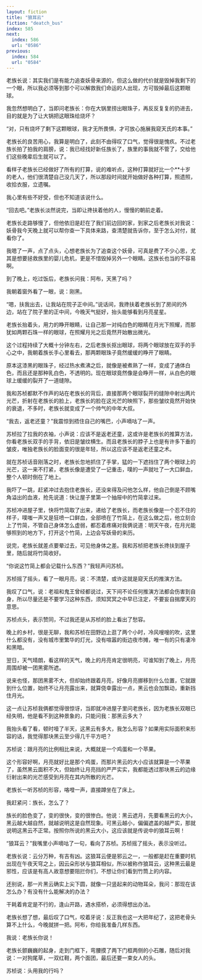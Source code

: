 ```yaml
---
layout: fiction
title: "狼耳云"
fiction: "deatch_bus"
index: 585
next:
  index: 586
  url: "0586"
previous:
  index: 584
  url: "0584"
---
```

老族长说：其实我们是有能力追查妖骨来源的，但这么做的代价就是毁掉我剩下的一个眼，所以我必须等到那个可以解救我们命运的人出现，方可毁掉最后这颗眼球。

我忽然想明白了，当即问老族长：你在大锅里捞出眼珠子，再反反复复的扔进去，目的就是为了让大锅把这眼珠给烧坏？

“对，只有烧坏了剩下这颗眼球，我才无所畏惧，才可放心施展我窥天氏的本事。”

老族长的良苦用心，我算是明白了，此刻不由得叹了口气，觉得很是愧疚。不过老族长拍了拍我的肩膀，说：我已经找好新任族长了，族里的事我就不管了，交给他们这些晚辈后生就可以了。

看样子老族长已经做好了所有的打算，说的难听点，这种打算就好比一个**十岁的老人，他们很清楚自己没几天了，所以那段时间就开始做好各种打算，照遗照，收拾衣服，立遗嘱。

我心里有些不好受，但也不知道该说什么。

“回去吧。”老族长淡然说完，当即让搀扶着他的人，慢慢的朝前走着。

老族长走路够慢了，但他依旧是赶在了我们前边回的家，到家之后老族长对我说：妖骨我今天晚上就可以帮你查一下具体来路，查清楚就告诉你，至于怎么对付，就看你了。

我嗯了一声，点了点头，心想老族长为了追查这个妖骨，可真是费了不少心思，尤其是想要拯救族里的婴儿危机，更是不惜毁掉另外一个眼睛。这族长也当的不容易啊。

到了晚上，吃过饭后，老族长问我：阿布，天黑了吗？

我朝着窗外看了一眼，说：刚黑。

“嗯，扶我出去，让我站在院子正中间。”说话间，我搀扶着老族长到了房间的外边，站在了院子里的正中间，今晚天气挺好，抬头能够看到月亮星星。

老族长抬着头，用力的睁开眼睛，让自己那一对纯白色的眼睛在月光下照耀，而那犹如两颗石珠一样的眼球，在照耀月光之后竟然开始散出微光。

这个过程持续了大概十分钟左右，之后老族长抠出眼球，将两个眼球放在双手的手心之中，我朝着族长手心里看去，那两颗眼珠子竟然缓缓的睁开了眼睛。

原本这漆黑的眼珠子，经过热水煮沸之后，就像是被煮熟了一样，变成了通体白色，而且还是那种乳白色，不透明的。现在眼球竟然像是会睁开一样，从白色的眼球上缓缓的裂开了一道缝隙。

我和苏桢都默不作声的站在老族长的背后，直接那两个眼球裂开的缝隙中射出两片光芒，折射在老族长的脸上，老族长的脸在这光芒的映照下，那些皱纹竟然开始快的衰退，不多时，老族长就变成了一个帅气的中年大叔。

“我去，返老还童？”我震惊到捂住自己的嘴巴，小声嘀咕了一声。

苏桢拉了拉我的衣袖，小声说：应该不是返老还童，这或许是老族长的推算方法，你看老族长双手的手背，依旧是皱纹横生。而且老族长的脖子上也是有许多下垂的皱皮，唯独老族长的脸面变的很是年轻，所以这应该不是返老还童之术。

就在苏桢话音刚落之时，老族长忽地抓住了手掌，猛的一下遮挡住了两个眼球上的光芒，这一来不打紧，老族长像是遭受了一记重击，噗的一声就吐了一大口鲜血，整个人顿时倒在了地上。

我吓了一跳，赶紧冲过去抱住老族长，还没来得及问他怎么样，他自己倒是不顾嘴角溢出的血液，抢先说道：快让屋子里第一个抽屉中的竹简拿过来。

苏桢冲进屋子里，快将竹简取了出来，递给了老族长，而老族长像是一个忍不住的样子，噗嗤一声又是狂喷一口鲜血，全部喷在了竹简上，在这么做之后，他立刻合上了竹简，不管自己身体怎么虚弱，都忍着疼痛对我俩说道：明天午夜，在月光能够照到的地方下，打开这个竹简，上边会写妖骨的来历。

说完，老族长就差点要晕过去，可见他身体之差。我和苏桢把老族长搀扶到屋子里，随后就将竹简收好。

“你说这竹简上都会记载什么东西？”我轻声问苏桢。

苏桢摇了摇头，看了一眼月亮，说：不清楚，或许这就是窥天氏的推演方法。

我叹了口气，说：老祖和鬼王曾经都说过，天下间不论任何推演方法都会伤害到自身，所以尽量还是不要学习这种东西，须知冥冥之中早已注定，不要妄自揣摩天的意思。

苏桢点头，表示赞同，不过我还是从苏桢的脸上看出了愁容。

晚上的乡村，很是无聊，我和苏桢在田野边上逛了两个小时，冷风嗖嗖的吹，这里什么都没有，没有城市里繁华的灯光，没有喧嚣的街边夜市摊，唯一有的只有凄冷和黑暗。

翌日，天气晴朗，看这样的天气，晚上的月亮肯定很明亮，可谁知到了晚上，月亮周围却被一团黑雾所遮。

说来也怪，那团黑雾不大，但却始终跟着月亮，好像月亮挪移到什么位置，它就跟到什么位置，始终不让月亮露出来，就算侥幸露出一点，黑云也会加飘动，重新挡住月光。

这一点让苏桢我俩都觉得很惊讶，当即就冲进屋子里问老族长，因为老族长双眼已经失明，他是看不到这种景象的，只能问我：那黑云多大？

我抬头看了看，顿时噎了半天，这黑云有多大，我怎么形容？如果用实际面积来形容的话，我觉得那块黑云至少得几千平方吧？

苏桢说：跟月亮的比例相比来说，大概就是一个鸡蛋和一个苹果。

这个形容好啊，月亮就好比是那个鸡蛋，而那片黑云的大小应该就算是一个苹果了，虽然黑云面积不大，但始终让月亮挡的严严实实，我都能透过那块黑云的边缘衍射出来的光芒感受到月亮在其内所散的光芒。

老族长一听苏桢的形容，咯噔一声，直接蹲坐在了床上。

我赶紧问：族长，怎么了？

族长的脸色变了，变的很快，变的很惨白。他说：黑云遮月，先要看黑云的大小，黑云越大越自然，就越说明这是自然现象。可黑云越小，偏偏遮盖的越严实，那就说明这黑云不正常。按照你所说的黑云大小，这应该就是传说中的狼耳云啊！

“狼耳云？”我嘴里小声嘀咕了一句，看向了苏桢。苏桢摇了摇头，表示没听过。

老族长说：云分万种，有吉有凶。这狼耳云便是邪云之一，一般都是赶在重要时机出现在午夜天穹之上，因云朵形状与狼耳相似，所以被称作狼耳云，这种黑云最是邪性，应该是有高人故意想要阻拦你们，不想让你们看到竹筒上的内容。

还别说，那一片黑云确实上尖下圆，就像一只竖起来的动物耳朵，我问：那现在该怎么办？有没有什么能解决的办法？

干耗着肯定是不行的，逢山开路，遇水搭桥，必须得想出办法。

老族长想了想，最后叹了口气，咬着牙说：反正我也这一大把年纪了，这把老骨头算不上什么，今晚就拼一把。阿布，你给我准备几样东西。

我说：老族长你说！

老族长颤巍巍的起身，走到门框下，弯腰摸了两下门框两侧的小石雕，随后对我说：一对狗尾草，一双红鞋，两个面团，最后还要一束女人的头。

苏桢说：头用我的行吗？
